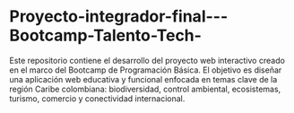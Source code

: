 # Proyecto-integrador-final---Bootcamp-Talento-Tech-
Este repositorio contiene el desarrollo del proyecto web interactivo creado en el marco del Bootcamp de Programación Básica. El objetivo es diseñar una aplicación web educativa y funcional enfocada en temas clave de la región Caribe colombiana: biodiversidad, control ambiental, ecosistemas, turismo, comercio y conectividad internacional.
